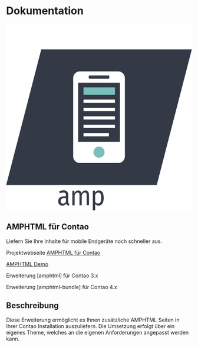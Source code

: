 # Dokumentation

![](../_images/amphtml/amphtml_logo.svg#noborder ':size=150')

## AMPHTML für Contao

Liefern Sie Ihre Inhalte für mobile Endgeräte noch schneller aus.

Projektwebseite [AMPHTML für Contao](https://pdir.de/news/amphtml-beschleunigte-mobile-seiten-fuer-contao.html)

[AMPHTML Demo](http://demo.pdir.de/?amp)

Erweiterung [amphtml] für Contao 3.x

Erweiterung [amphtml-bundle] für Contao 4.x

## Beschreibung

Diese Erweiterung ermöglicht es Ihnen zusätzliche AMPHTML Seiten in Ihrer Contao Installation auszuliefern. Die Umsetzung erfolgt über ein eigenes Theme, welches an die eigenen Anforderungen angepasst werden kann. 